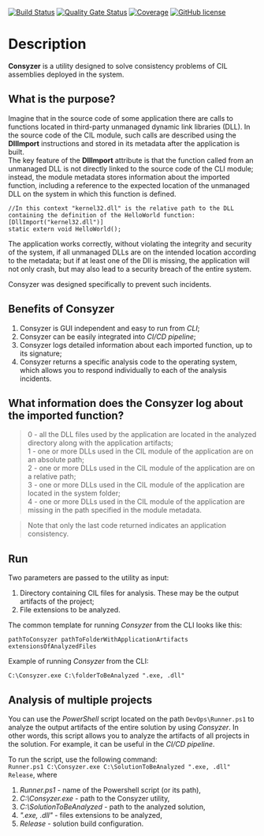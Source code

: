 [![Build Status](https://github.com/Maslinin/Consyzer/workflows/Build/badge.svg)](https://github.com/Maslinin/Consyzer/actions/workflows/build.yml) [![Quality Gate Status](https://sonarcloud.io/api/project_badges/measure?project=Maslinin_Consyzer&metric=alert_status)](https://sonarcloud.io/summary/new_code?id=Maslinin_Consyzer) [![Coverage](https://sonarcloud.io/api/project_badges/measure?project=Maslinin_Consyzer&metric=coverage)](https://sonarcloud.io/summary/new_code?id=Maslinin_Consyzer) [![GitHub license](https://badgen.net/github/license/Maslinin/Consyzer)](https://github.com/Maslinin/Consyzer/blob/master/LICENSE)

# Description
**Consyzer** is a utility designed to solve consistency problems of CIL assemblies deployed in the system.

## What is the purpose?
Imagine that in the source code of some application there are calls to functions located in third-party unmanaged dynamic link libraries (DLL). 
In the source code of the CIL module, such calls are described using the **DllImport** instructions and stored in its metadata after the application is built.       
The key feature of the **DllImport** attribute is that the function called from an unmanaged DLL is not directly linked to the source code of the CLI module; 
instead, the module metadata stores information about the imported function, including a reference to the expected location of the unmanaged DLL on the system in which this function is defined.
```
//In this context "kernel32.dll" is the relative path to the DLL containing the definition of the HelloWorld function:
[DllImport("kernel32.dll")]
static extern void HelloWorld();
```

The application works correctly, without violating the integrity and security of the system, if all unmanaged DLLs are on the intended location according to the metadata; 
but if at least one of the Dll is missing, the application will not only crash, but may also lead to a security breach of the entire system.

Consyzer was designed specifically to prevent such incidents.

## Benefits of Consyzer
1. Consyzer is GUI independent and easy to run from *CLI*; 
2. Consyzer can be easily integrated into *CI/CD pipeline*;
3. Consyzer logs detailed information about each imported function, up to its signature;
4. Consyzer returns a specific analysis code to the operating system, which allows you to respond individually to each of the analysis incidents.

## What information does the Consyzer log about the imported function?
> 0 - all the DLL files used by the application are located in the analyzed directory along with the application artifacts;           
> 1 - one or more DLLs used in the CIL module of the application are on an absolute path;         
> 2 - one or more DLLs used in the CIL module of the application are on a relative path;        
> 3 - one or more DLLs used in the CIL module of the application are located in the system folder;         
> 4 - one or more DLLs used in the CIL module of the application are missing in the path specified in the module metadata.          

> Note that only the last code returned indicates an application consistency.

## Run
Two parameters are passed to the utility as input:
1. Directory containing CIL files for analysis. These may be the output artifacts of the project;
2. File extensions to be analyzed.

The common template for running *Consyzer* from the CLI looks like this:
```
pathToConsyzer pathToFolderWithApplicationArtifacts extensionsOfAnalyzedFiles
```

Example of running *Consyzer* from the CLI:
```
C:\Consyzer.exe C:\folderToBeAnalyzed ".exe, .dll"
```

## Analysis of multiple projects
You can use the *PowerShell* script located on the path ```DevOps\Runner.ps1``` to analyze the output artifacts of the entire solution by using *Consyzer*.
In other words, this script allows you to analyze the artifacts of all projects in the solution.
For example, it can be useful in the *CI/CD pipeline*.

To run the script, use the following command:       
```Runner.ps1 C:\Consyzer.exe C:\SolutionToBeAnalyzed ".exe, .dll" Release```, where        
1) *Runner.ps1* - name of the Powershell script (or its path),          
2) *C:\Consyzer.exe* - path to the Consyzer utility,       
3) *C:\SolutionToBeAnalyzed* - path to the analyzed solution,        
4) *".exe, .dll"* - files extensions to be analyzed,        
5) *Release* - solution build configuration.       

